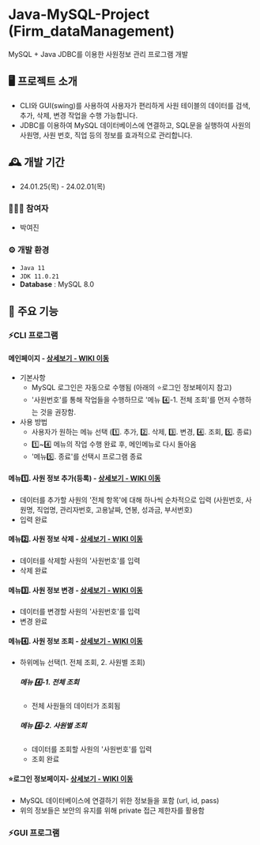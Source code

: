 # Java-MySQL-Project (Firm_dataManagement)
MySQL + Java JDBC를 이용한 사원정보 관리 프로그램 개발

## 🖥️ 프로젝트 소개
- CLI와 GUI(swing)를 사용하여 사용자가 편리하게 사원 테이블의 데이터를 검색, 추가, 삭제, 변경 작업을 수행 가능합니다.
- JDBC를 이용하여 MySQL 데이터베이스에 연결하고, SQL문을 실행하여 사원의 사원명, 사원 번호, 직업 등의 정보를 효과적으로 관리합니다.

## 🕰️ 개발 기간
* 24.01.25(목) - 24.02.01(목) 

### 🧑‍🤝‍🧑 참여자
 - 박여진

### ⚙️ 개발 환경
- `Java 11`
- `JDK 11.0.21`
- **Database** :  MySQL 8.0

## 📌 주요 기능
### ⚡CLI 프로그램
#### 메인페이지 - <a href="Test1_CLI/Main.java" >상세보기 - WIKI 이동</a>
- 기본사항
  - MySQL 로그인은 자동으로 수행됨 (아래의 ⭐로그인 정보페이지 참고)
  - '사원번호'를 통해 작업들을 수행하므로 '메뉴 4️⃣-1. 전체 조회'를 먼저 수행하는 것을 권장함.
- 사용 방법
  - 사용자가 원하는 메뉴 선택 (1️⃣. 추가, 2️⃣. 삭제, 3️⃣. 변경, 4️⃣. 조회, 5️⃣. 종료)
  - 1️⃣~4️⃣ 메뉴의 작업 수행 완료 후, 메인메뉴로 다시 돌아옴 
  - '메뉴5️⃣. 종료'를 선택시 프로그램 종료
#### 메뉴1️⃣. 사원 정보 추가(등록) - <a href="Test1_CLI/Insert.java" >상세보기 - WIKI 이동</a> 
- 데이터를 추가할 사원의 '전체 항목'에 대해 하나씩 순차적으로 입력 (사원번호, 사원명, 직업명, 관리자번호, 고용날짜, 연봉, 성과금, 부서번호)
- 입력 완료
#### 메뉴2️⃣. 사원 정보 삭제 - <a href="Test1_CLI/Delete.java" >상세보기 - WIKI 이동</a> 
- 데이터를 삭제할 사원의 '사원번호'를 입력
- 삭제 완료
#### 메뉴3️⃣. 사원 정보 변경 - <a href="Test1_CLI/Update.java" >상세보기 - WIKI 이동</a>
- 데이터를 변경할 사원의 '사원번호'를 입력
- 변경 완료
#### 메뉴4️⃣. 사원 정보 조회 - <a href="Test1_CLI/Select.java" >상세보기 - WIKI 이동</a>
- 하위메뉴 선택(1. 전체 조회, 2. 사원별 조회)
  ##### 메뉴 4️⃣-1. 전체 조회
  - 전체 사원들의 데이터가 조회됨
  ##### 메뉴 4️⃣-2. 사원별 조회 
  - 데이터를 조회할 사원의 '사원번호'를 입력
  - 조회 완료
#### ⭐로그인 정보페이지- <a href="Test1_CLI/LoginInfo.java" >상세보기 - WIKI 이동</a>
- MySQL 데이터베이스에 연결하기 위한 정보들을 포함 (url, id, pass)
- 위의 정보들은 보안의 유지를 위해 private 접근 제한자를 활용함

### ⚡GUI 프로그램












